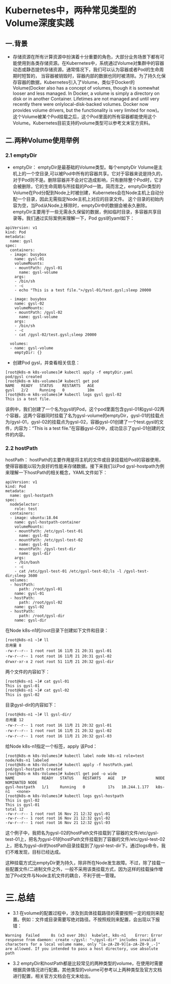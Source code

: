 # Kubernetes中，两种常见类型的Volume深度实践
## 一.背景
- 存储资源在所有计算资源中扮演着十分重要的角色，大部分业务场景下都有可能使用到各类存储资源。在Kubernetes中，系统通过Volume对集群中的容器动态或静态提供存储资源。通常情况下，我们可以认为容器或者Pod的生命周期时短暂的，
当容器被销毁时，容器内部的数据也同时被清除。为了持久化保存容器的数据，Kubernetes引入了Volume，类似于Docker的Volume(Docker also has a concept of volumes, though it is somewhat looser and less managed. In Docker, 
a volume is simply a directory on disk or in another Container. Lifetimes are not managed and until very recently there were onlylocal-disk-backed volumes. Docker now provides volume drivers, but the functionality is very limited for now)。
这个Volume被某个Pod挂载之后，这个Pod里面的所有容器都能使用这个Volume。Kubernetes目前支持的volume类型可以参考文末官方资料。
## 二.两种Volume使用举例
### 2.1 emptyDir
- emptyDir： emptyDir是最基础的Volume类型。每个emptyDir Volume是主机上的一个空目录,可以被Pod中所有的容器共享。它对于容器来说是持久的，对于Pod则不是。删除容器并不会对它造成影响，只有删除整个Pod时，它才会被删除，它的生命周期与所挂载的Pod一致。简而言之，emptyDir类型的Volume在Pod分配到Node上时被创建，Kubernetes会在Node主机上自动分配一个目录，因此无需指定Node主机上对应的目录文件。 这个目录的初始内容为空，当Pod从Node上移除时，emptyDir中的数据会被永久删除。emptyDir主要用于一些无需永久保留的数据，例如临时目录，多容器共享目录等。我们通过实际案例来理解一下，Pod gysl的yaml如下：
```
apiVersion: v1
kind: Pod
metadata:
  name: gysl
spec:
  containers:
  - image: busybox
    name: gysl-01
    volumeMounts:
    - mountPath: /gysl-01
      name: gysl-volume
    args:
    - /bin/sh
    - -c
    - echo "This is a test file.">/gysl-01/test.gysl;sleep 20000

  - image: busybox
    name: gysl-02
    volumeMounts:
    - mountPath: /gysl-02
      name: gysl-volume
    args:
    - /bin/sh
    - -c
    - cat /gysl-02/test.gysl;sleep 20000

  volumes:
  - name: gysl-volume
    emptyDir: {}
```

- 创建Pod gysl，并查看相关信息：
```
[root@k8s-m k8s-volumes]# kubectl apply -f emptyDir.yaml
pod/gysl created
[root@k8s-m k8s-volumes]# kubectl get pod
NAME   READY   STATUS    RESTARTS   AGE
gysl   2/2     Running   0          10m
[root@k8s-m k8s-volumes]# kubectl logs gysl gysl-02
This is a test file.
```

该例中，我们创建了一个名为gysl的Pod，这个pod里面包含gysl-01和gysl-02两个容器，这两个容器同时挂载了名为gysl-volume的emptyDir，gysl-01的挂载点为/gysl-01，gysl-02的挂载点为gysl-02，容器gysl-01创建了一个test.gysl的文件，内容为：“This is a test file.”在容器gysl-02中，成功显示了gysl-01创建的文件的内容。

### 2.2 hostPath

hostPath： hostPath的主要作用是将主机的文件或目录挂载给Pod的容器使用，使得容器能以较为良好的性能来存储数据。接下来我们以Pod gysl-hostpath为例来理解一下hostPath的相关概念，YAML文件如下：
```
apiVersion: v1
kind: Pod
metadata:
  name: gysl-hostpath
spec:
  nodeSelector: 
    role: test
  containers:
  - image: ubuntu:18.04
    name: gysl-hostpath-container
    volumeMounts:
    - mountPath: /etc/gysl-test-01
      name: gysl-02
    - mountPath: /etc/gysl-test-02
      name: gysl-01
    - mountPath: /gysl-test-dir
      name: gysl-dir
    args:
    - /bin/bash
    - -c 
    - cat /etc/gysl-test-01 /etc/gysl-test-02;ls -l /gysl-test-dir;sleep 3600
  volumes:
  - hostPath: 
      path: /root/gysl-01
    name: gysl-01
  - hostPath:
      path: /root/gysl-02
    name: gysl-02
  - hostPath:
      path: /root/gysl-dir
    name: gysl-dir

```

在Node k8s-n1的/root目录下创建如下文件和目录：
```
[root@k8s-n1 ~]# ll
总用量 8
-rw-r--r-- 1 root root 16 11月 21 20:31 gysl-01
-rw-r--r-- 1 root root 16 11月 21 20:31 gysl-02
drwxr-xr-x 2 root root 51 11月 21 20:32 gysl-dir

```

两个文件的内容如下：
```
[root@k8s-n1 ~]# cat gysl-01
This is gysl-01
[root@k8s-n1 ~]# cat gysl-02
This is gysl-02

```

目录gysl-dir的内容如下：
```
[root@k8s-n1 ~]# ll gysl-dir/
总用量 12
-rw-r--r-- 1 root root 16 11月 21 20:32 gysl-01
-rw-r--r-- 1 root root 16 11月 21 20:32 gysl-02
-rw-r--r-- 1 root root 16 11月 21 20:32 gysl-03

```

给Node k8s-n1指定一个标签，apply 该Pod：

```
[root@k8s-m k8s-Volumes]# kubectl label node k8s-n1 role=test
node/k8s-n1 labeled
[root@k8s-m k8s-Volumes]# kubectl apply -f hostPath.yaml
pod/gysl-hostpath created
[root@k8s-m k8s-Volumes]# kubectl get pod -o wide
NAME            READY   STATUS    RESTARTS   AGE   IP             NODE     NOMINATED NODE
gysl-hostpath   1/1     Running   0          17s   10.244.1.177   k8s-n1   <none>
[root@k8s-m k8s-Volumes]# kubectl logs gysl-hostpath
This is gysl-02
This is gysl-01
total 12
-rw-r--r-- 1 root root 16 Nov 21 12:32 gysl-01
-rw-r--r-- 1 root root 16 Nov 21 12:32 gysl-02
-rw-r--r-- 1 root root 16 Nov 21 12:32 gysl-03

```

这个例子中，我把名为gysl-02的hostPath文件挂载到了容器的文件/etc/gysl-test-01上，把名为gysl-01的hostPath文件挂载到了容器的文件/etc/gysl-test-02上，把名为gysl-dir的hostPath目录挂载到了/gysl-test-dir下。通过logs命令，我们不难发现，目标已经达成。

这种挂载方式比emptyDir更为持久，除非所在Node发生故障。不过，除了挂载一些配置文件/二进制文件之外，一般不采用该类挂载方式，因为这样的挂载操作增加了Pod文件与Node主机文件的耦合，不利于统一管理。

# 三.总结
- 3.1 在volume的配置过程中，涉及到具体挂载路径的需要按照一定的规则来配置。例如：文件或目录需要写绝对路径。不按照规则来配置，会出现以下报错：
```
Warning  Failed     8s (x3 over 20s)  kubelet, k8s-n1    Error: Error response from daemon: create ~/gysl: "~/gysl-dir" includes invalid characters for a local volume name, only "[a-zA-Z0-9][a-zA-Z0-9_.-]" are allowed. If you intended to pass a host directory, use absolute path
```

- 3.2 emptyDir和hostPath都是比较常见的两种类型的volume，在使用时需要根据具体情况进行配置。其他类型的volume可参考以上两种类型及官方文档进行配置，相关官方文档会在文末给出。
